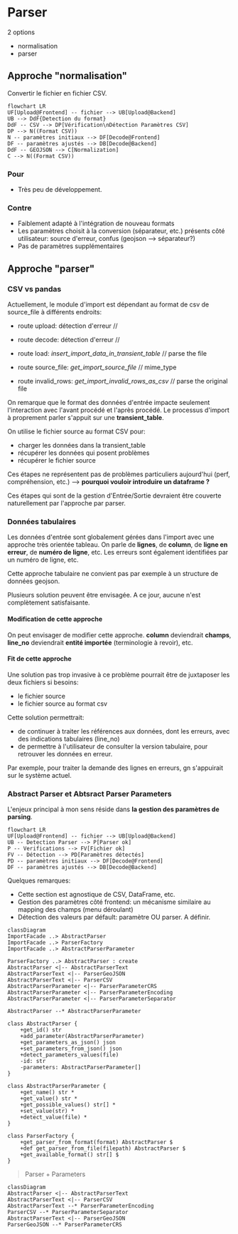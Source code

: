 # Parser

2 options

- normalisation
- parser

## Approche "normalisation"

Convertir le fichier en fichier CSV.

```mermaid
flowchart LR
UF[Upload@Frontend] -- fichier --> UB[Upload@Backend]
UB --> DdF{Detection du format}
DdF -- CSV --> DP[Vérification\nDétection Paramètres CSV]
DP --> N((Format CSV))
N -- paramètres initiaux --> DF[Decode@Frontend]
DF -- paramètres ajustés --> DB[Decode@Backend]
DdF -- GEOJSON --> C[Normalization]
C --> N((Format CSV))
```

### Pour

- Très peu de développement.

### Contre

- Faiblement adapté à l'intégration de nouveau formats
- Les paramètres choisit à la conversion (séparateur, etc.) présents côté utilisateur: source d'erreur, confus (geojson --> séparateur?)
- Pas de paramètres supplémentaires

## Approche "parser"

### CSV vs pandas

Actuellement, le module d'import est dépendant au format de csv de source_file à différents endroits:

- route upload: détection d'erreur //
- route decode: détection d'erreur //
- route load: *insert_import_data_in_transient_table* // parse the file

- route source_file: *get_import_source_file* // mime_type
- route invalid_rows: *get_import_invalid_rows_as_csv* // parse the original file

On remarque que le format des données d'entrée impacte seulement l'interaction avec l'avant procédé et l'après procédé.
Le processus d'import à proprement parler s'appuit sur une **transient_table**.

On utilise le fichier source au format CSV pour:

- charger les données dans la transient_table
- récupérer les données qui posent problèmes
- récupérer le fichier source

Ces étapes ne représentent pas de problèmes particuliers aujourd'hui (perf, compréhension, etc.) --> **pourquoi vouloir introduire un dataframe ?**

Ces étapes qui sont de la gestion d'Entrée/Sortie devraient être couverte naturellement par l'approche par parser.

### Données tabulaires

Les données d'entrée sont globalement gérées dans l'import avec une approche très orientée tableau.
On parle de **lignes**, de **column**, de **ligne en erreur**, de **numéro de ligne**, etc.
Les erreurs sont également identifiées par un numéro de ligne, etc.

Cette approche tabulaire ne convient pas par exemple à un structure de données geojson.

Plusieurs solution peuvent être envisagée. A ce jour, aucune n'est complètement satisfaisante.

#### Modification de cette approche

On peut envisager de modifier cette approche. **column** deviendrait **champs**, **line_no** deviendrait **entité importée** (terminologie à revoir), etc.

#### Fit de cette approche

Une solution pas trop invasive à ce problème pourrait être de juxtaposer les deux fichiers si besoins:

- le fichier source
- le fichier source au format csv

Cette solution permettrait:

- de continuer à traiter les références aux données, dont les erreurs, avec des indications tabulaires (line_no)
- de permettre à l'utilisateur de consulter la version tabulaire, pour retrouver les données en erreur.

Par exemple, pour traiter la demande des lignes en erreurs, gn s'appuirait sur le système actuel.

### Abstract Parser et Abtsract Parser Parameters

L'enjeux principal à mon sens réside dans **la gestion des paramètres de parsing**.

```mermaid
flowchart LR
UF[Upload@Frontend] -- fichier --> UB[Upload@Backend]
UB -- Detection Parser --> P[Parser ok]
P -- Verifications --> FV[Fichier ok]
FV -- Détection --> PD[Paramètres détectés]
PD -- paramètres initiaux --> DF[Decode@Frontend]
DF -- paramètres ajustés --> DB[Decode@Backend]
```

Quelques remarques:

- Cette section est agnostique de CSV, DataFrame, etc.
- Gestion des paramètres côté frontend: un mécanisme similaire au mapping des champs (menu déroulant)
- Détection des valeurs par défault: paramètre OU parser. A définir.

```mermaid
classDiagram
ImportFacade ..> AbstractParser
ImportFacade ..> ParserFactory
ImportFacade ..> AbstractParserParameter

ParserFactory ..> AbstractParser : create
AbstractParser <|-- AbstractParserText
AbstractParserText <|-- ParserGeoJSON
AbstractParserText <|-- ParserCSV
AbstractParserParameter <|-- ParserParameterCRS
AbstractParserParameter <|-- ParserParameterEncoding
AbstractParserParameter <|-- ParserParameterSeparator

AbstractParser --* AbstractParserParameter

class AbstractParser {
    +get_id() str
    +add_parameter(AbstractParserParameter)
    +get_parameters_as_json() json
    +set_parameters_from_json() json
    +detect_parameters_values(file)
    -id: str
    -parameters: AbstractParserParameter[]
}

class AbstractParserParameter {
    +get_name() str *
    +get_value() str *
    +get_possible_values() str[] *
    +set_value(str) *
    +detect_value(file) *
}

class ParserFactory {
    +get_parser_from_format(format) AbstractParser $
    +def get_parser_from_file(filepath) AbstractParser $
    +get_available_format() str[] $
}
```

> Parser + Parameters

```mermaid
classDiagram
AbstractParser <|-- AbstractParserText
AbstractParserText <|-- ParserCSV
AbstractParserText --* ParserParameterEncoding
ParserCSV --* ParserParameterSeparator
AbstractParserText <|-- ParserGeoJSON
ParserGeoJSON --* ParserParameterCRS
```
